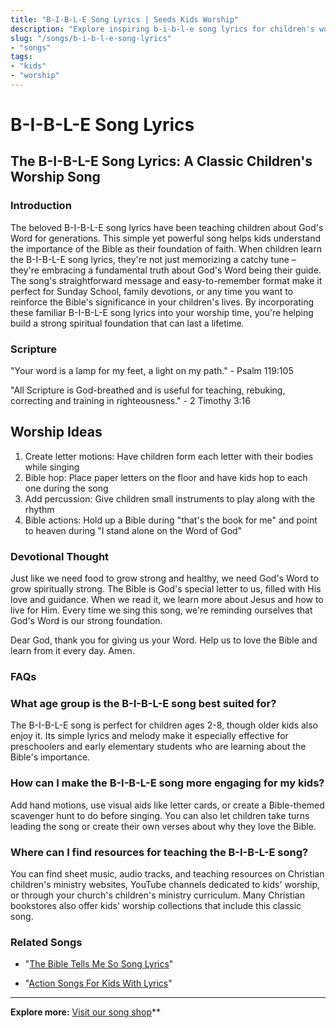 ```yaml
---
title: "B-I-B-L-E Song Lyrics | Seeds Kids Worship"
description: "Explore inspiring b-i-b-l-e song lyrics for children's worship and faith development. Biblical music resources for families and ministry."
slug: "/songs/b-i-b-l-e-song-lyrics"
- "songs"
tags:
- "kids"
- "worship"
---
```


# B-I-B-L-E Song Lyrics

## The B-I-B-L-E Song Lyrics: A Classic Children's Worship Song

### Introduction
The beloved B-I-B-L-E song lyrics have been teaching children about God's Word for generations. This simple yet powerful song helps kids understand the importance of the Bible as their foundation of faith. When children learn the B-I-B-L-E song lyrics, they're not just memorizing a catchy tune – they're embracing a fundamental truth about God's Word being their guide. The song's straightforward message and easy-to-remember format make it perfect for Sunday School, family devotions, or any time you want to reinforce the Bible's significance in your children's lives. By incorporating these familiar B-I-B-L-E song lyrics into your worship time, you're helping build a strong spiritual foundation that can last a lifetime.

### Scripture
"Your word is a lamp for my feet, a light on my path." - Psalm 119:105

"All Scripture is God-breathed and is useful for teaching, rebuking, correcting and training in righteousness." - 2 Timothy 3:16

## Worship Ideas
1. Create letter motions: Have children form each letter with their bodies while singing
2. Bible hop: Place paper letters on the floor and have kids hop to each one during the song
3. Add percussion: Give children small instruments to play along with the rhythm
4. Bible actions: Hold up a Bible during "that's the book for me" and point to heaven during "I stand alone on the Word of God"

### Devotional Thought
Just like we need food to grow strong and healthy, we need God's Word to grow spiritually strong. The Bible is God's special letter to us, filled with His love and guidance. When we read it, we learn more about Jesus and how to live for Him. Every time we sing this song, we're reminding ourselves that God's Word is our strong foundation.

Dear God, thank you for giving us your Word. Help us to love the Bible and learn from it every day. Amen.

### FAQs

### What age group is the B-I-B-L-E song best suited for?
The B-I-B-L-E song is perfect for children ages 2-8, though older kids also enjoy it. Its simple lyrics and melody make it especially effective for preschoolers and early elementary students who are learning about the Bible's importance.

### How can I make the B-I-B-L-E song more engaging for my kids?
Add hand motions, use visual aids like letter cards, or create a Bible-themed scavenger hunt to do before singing. You can also let children take turns leading the song or create their own verses about why they love the Bible.

### Where can I find resources for teaching the B-I-B-L-E song?
You can find sheet music, audio tracks, and teaching resources on Christian children's ministry websites, YouTube channels dedicated to kids' worship, or through your church's children's ministry curriculum. Many Christian bookstores also offer kids' worship collections that include this classic song.

### Related Songs

- "[The Bible Tells Me So Song Lyrics](/songs/the-bible-tells-me-so-song-lyrics/)"

- "[Action Songs For Kids With Lyrics](/songs/action-songs-for-kids-with-lyrics/)"

---

**Explore more:** [Visit our song shop](https://seedskidsworship.com/shop)**

<!-- Schema Markup -->
<script type="application/ld+json">
{
  "@context": "https://schema.org",
  "@type": "MusicRecording",
  "name": "B-I-B-L-E Song Lyrics",
  "byArtist": {
    "@type": "MusicGroup",
    "name": "Seeds Kids Worship"
  },
  "isFamilyFriendly": true,
  "url": "https://seedskidsworship.com/songs/b-i-b-l-e-song-lyrics/"
}
</script>